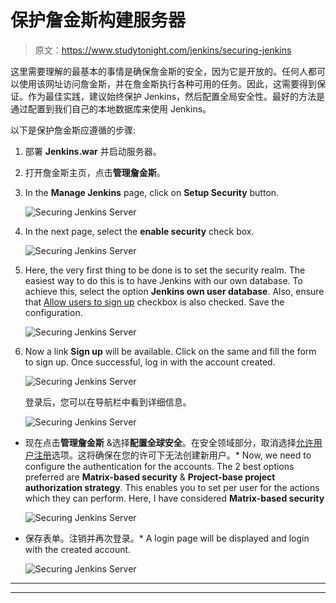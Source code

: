 # 保护詹金斯构建服务器

> 原文：<https://www.studytonight.com/jenkins/securing-jenkins>

这里需要理解的最基本的事情是确保詹金斯的安全，因为它是开放的。任何人都可以使用该网址访问詹金斯，并在詹金斯执行各种可用的任务。因此，这需要得到保证。作为最佳实践，建议始终保护 Jenkins，然后配置全局安全性。最好的方法是通过配置到我们自己的本地数据库来使用 Jenkins。

以下是保护詹金斯应遵循的步骤:

1.  部署 **Jenkins.war** 并启动服务器。
2.  打开詹金斯主页，点击**管理詹金斯**。
3.  In the **Manage Jenkins** page, click on **Setup Security** button.

    ![Securing Jenkins Server](../Images/43f0b79339bb32d73e02c187864c2d5e.png)

5.  In the next page, select the **enable security** check box.

    ![Securing Jenkins Server](../Images/5476b483564dda1d8a2ddf50538ba3f2.png)

7.  Here, the very first thing to be done is to set the security realm. The easiest way to do this is to have Jenkins with our own database. To achieve this, select the option **Jenkins own user database**. Also, ensure that <u>Allow users to sign up</u> checkbox is also checked. Save the configuration.

    ![Securing Jenkins Server](../Images/d86f9f7c1eb3f6ae79acd44dfaaa1a69.png)

9.  Now a link **Sign up** will be available. Click on the same and fill the form to sign up. Once successful, log in with the account created.

    ![Securing Jenkins Server](../Images/3365f6286f650cbede87f615525dd24e.png)

    登录后，您可以在导航栏中看到详细信息。

    ![Securing Jenkins Server](../Images/463e156e5670575e0f5157cc2f81f018.png)

*   现在点击**管理詹金斯** &选择**配置全球安全**。在安全领域部分，取消选择<u>允许用户注册</u>选项。这将确保在您的许可下无法创建新用户。*   Now, we need to configure the authentication for the accounts. The 2 best options preferred are **Matrix-based security** & **Project-base project authorization strategy**. This enables you to set per user for the actions which they can perform. Here, I have considered **Matrix-based security**

    ![Securing Jenkins Server](../Images/0851ff1e5ddead482a7c8c4bcb2f8b39.png)

*   保存表单。注销并再次登录。*   A login page will be displayed and login with the created account.

    ![Securing Jenkins Server](../Images/cd10fc24513ee82bbf02db60de64435a.png)

* * *

* * *